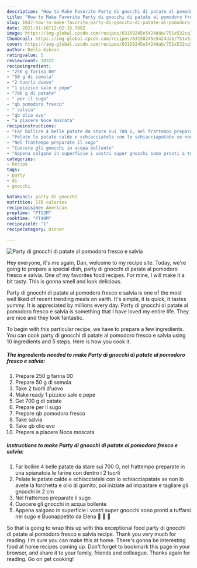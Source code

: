 ```yaml
---
description: "How to Make Favorite Party di gnocchi di patate al pomodoro fresco e salvia"
title: "How to Make Favorite Party di gnocchi di patate al pomodoro fresco e salvia"
slug: 1847-how-to-make-favorite-party-di-gnocchi-di-patate-al-pomodoro-fresco-e-salvia
date: 2021-01-16T12:02:15.788Z
image: https://img-global.cpcdn.com/recipes/63158245e5424dab/751x532cq70/party-di-gnocchi-di-patate-al-pomodoro-fresco-e-salvia-recipe-main-photo.jpg
thumbnail: https://img-global.cpcdn.com/recipes/63158245e5424dab/751x532cq70/party-di-gnocchi-di-patate-al-pomodoro-fresco-e-salvia-recipe-main-photo.jpg
cover: https://img-global.cpcdn.com/recipes/63158245e5424dab/751x532cq70/party-di-gnocchi-di-patate-al-pomodoro-fresco-e-salvia-recipe-main-photo.jpg
author: Della Gibson
ratingvalue: 5
reviewcount: 38322
recipeingredient:
- "250 g farina 00"
- "50 g di semola"
- "2 tuorli duovo"
- "1 pizzico sale e pepe"
- "700 g di patate"
- " per il sugo"
- "qb pomodoro fresco"
- " salvia"
- "qb olio evo"
- "a piacere Noce moscata"
recipeinstructions:
- "Far bollire 4 belle patate da stare sui 700 G, nel frattempo preparate in una spianatoia le farine con dentro i 2 tuorli"
- "Pelate le patate calde e schiacciatele con lo schiacciapatate se non lo avete la forchetta e olio di gomito, poi iniziate ad impastare e tagliare gli gnocchi in 2 cm"
- "Nel frattempo preparate il sugo"
- "Cuocere gli gnocchi in acqua bollente"
- "Appena salgono in superficie i vostri super gnocchi sono pronti a tuffarsi nel sugo e Buonappetito da Elena 💋 💋 💋"
categories:
- Recipe
tags:
- party
- di
- gnocchi

katakunci: party di gnocchi 
nutrition: 170 calories
recipecuisine: American
preptime: "PT13M"
cooktime: "PT48M"
recipeyield: "1"
recipecategory: Dinner

---
```



![Party di gnocchi di patate al pomodoro fresco e salvia](https://img-global.cpcdn.com/recipes/63158245e5424dab/751x532cq70/party-di-gnocchi-di-patate-al-pomodoro-fresco-e-salvia-recipe-main-photo.jpg)

Hey everyone, it's me again, Dan, welcome to my recipe site. Today, we're going to prepare a special dish, party di gnocchi di patate al pomodoro fresco e salvia. One of my favorites food recipes. For mine, I will make it a bit tasty. This is gonna smell and look delicious.



Party di gnocchi di patate al pomodoro fresco e salvia is one of the most well liked of recent trending meals on earth. It's simple, it is quick, it tastes yummy. It is appreciated by millions every day. Party di gnocchi di patate al pomodoro fresco e salvia is something that I have loved my entire life. They are nice and they look fantastic.


To begin with this particular recipe, we have to prepare a few ingredients. You can cook party di gnocchi di patate al pomodoro fresco e salvia using 10 ingredients and 5 steps. Here is how you cook it.

<!--inarticleads1-->

##### The ingredients needed to make Party di gnocchi di patate al pomodoro fresco e salvia:

1. Prepare 250 g farina 00
1. Prepare 50 g di semola
1. Take 2 tuorli d&#39;uovo
1. Make ready 1 pizzico sale e pepe
1. Get 700 g di patate
1. Prepare  per il sugo
1. Prepare qb pomodoro fresco
1. Take  salvia
1. Take qb olio evo
1. Prepare a piacere Noce moscata




<!--inarticleads2-->

##### Instructions to make Party di gnocchi di patate al pomodoro fresco e salvia:

1. Far bollire 4 belle patate da stare sui 700 G, nel frattempo preparate in una spianatoia le farine con dentro i 2 tuorli
1. Pelate le patate calde e schiacciatele con lo schiacciapatate se non lo avete la forchetta e olio di gomito, poi iniziate ad impastare e tagliare gli gnocchi in 2 cm
1. Nel frattempo preparate il sugo
1. Cuocere gli gnocchi in acqua bollente
1. Appena salgono in superficie i vostri super gnocchi sono pronti a tuffarsi nel sugo e Buonappetito da Elena 💋 💋 💋




So that is going to wrap this up with this exceptional food party di gnocchi di patate al pomodoro fresco e salvia recipe. Thank you very much for reading. I'm sure you can make this at home. There's gonna be interesting food at home recipes coming up. Don't forget to bookmark this page in your browser, and share it to your family, friends and colleague. Thanks again for reading. Go on get cooking!
